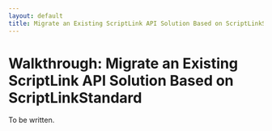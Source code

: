 ```yaml
---
layout: default
title: Migrate an Existing ScriptLink API Solution Based on ScriptLinkStandard
---
```


# Walkthrough: Migrate an Existing ScriptLink API Solution Based on ScriptLinkStandard

To be written.